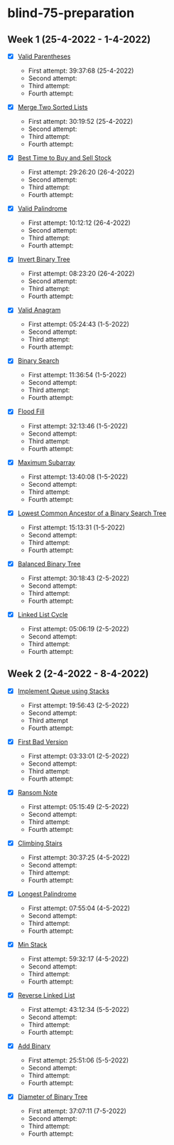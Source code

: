 # blind-75-preparation

## Week 1 (25-4-2022 - 1-4-2022)

- [x] [Valid Parentheses](https://leetcode.com/problems/valid-parentheses/)
  - First attempt: 39:37:68 (25-4-2022)
  - Second attempt:
  - Third attempt:
  - Fourth attempt:
  
- [x] [Merge Two Sorted Lists](https://leetcode.com/problems/merge-two-sorted-lists/)
  - First attempt: 30:19:52 (25-4-2022)
  - Second attempt:
  - Third attempt:
  - Fourth attempt:
  
- [x] [Best Time to Buy and Sell Stock](https://leetcode.com/problems/best-time-to-buy-and-sell-stock/)
  - First attempt: 29:26:20 (26-4-2022)
  - Second attempt:
  - Third attempt:
  - Fourth attempt:

- [x] [Valid Palindrome](https://leetcode.com/problems/valid-palindrome/)
  - First attempt: 10:12:12 (26-4-2022)
  - Second attempt:
  - Third attempt:
  - Fourth attempt:

- [x] [Invert Binary Tree](https://leetcode.com/problems/invert-binary-tree/)
  - First attempt: 08:23:20 (26-4-2022)
  - Second attempt:
  - Third attempt:
  - Fourth attempt:

- [x] [Valid Anagram](https://leetcode.com/problems/valid-anagram/)
  - First attempt: 05:24:43 (1-5-2022)
  - Second attempt:
  - Third attempt:
  - Fourth attempt:

- [x] [Binary Search](https://leetcode.com/problems/binary-search/)
  - First attempt: 11:36:54 (1-5-2022)
  - Second attempt:
  - Third attempt:
  - Fourth attempt:

- [x] [Flood Fill](https://leetcode.com/problems/flood-fill/)
  - First attempt: 32:13:46 (1-5-2022)
  - Second attempt:
  - Third attempt:
  - Fourth attempt:

- [x] [Maximum Subarray](https://leetcode.com/problems/maximum-subarray/)
  - First attempt: 13:40:08 (1-5-2022)
  - Second attempt:
  - Third attempt:
  - Fourth attempt:

- [x] [Lowest Common Ancestor of a Binary Search Tree](https://leetcode.com/problems/lowest-common-ancestor-of-a-binary-search-tree/)
  - First attempt: 15:13:31 (1-5-2022)
  - Second attempt:
  - Third attempt:
  - Fourth attempt:

- [x] [Balanced Binary Tree](https://leetcode.com/problems/balanced-binary-tree/)
  - First attempt: 30:18:43 (2-5-2022)
  - Second attempt:
  - Third attempt:
  - Fourth attempt:

- [x] [Linked List Cycle](https://leetcode.com/problems/linked-list-cycle/)
  - First attempt: 05:06:19 (2-5-2022)
  - Second attempt:
  - Third attempt:
  - Fourth attempt:

## Week 2 (2-4-2022 - 8-4-2022)

- [x] [Implement Queue using Stacks](https://leetcode.com/problems/implement-queue-using-stacks/)
  - First attempt: 19:56:43 (2-5-2022)
  - Second attempt:
  - Third attempt
  - Fourth attempt:

- [x] [First Bad Version](https://leetcode.com/problems/first-bad-version/)
  - First attempt: 03:33:01 (2-5-2022)
  - Second attempt:
  - Third attempt:
  - Fourth attempt:

- [x] [Ransom Note](https://leetcode.com/problems/ransom-note/)
  - First attempt: 05:15:49 (2-5-2022)
  - Second attempt:
  - Third attempt:
  - Fourth attempt:

- [x] [Climbing Stairs](https://leetcode.com/problems/climbing-stairs/)
  - First attempt: 30:37:25 (4-5-2022)
  - Second attempt:
  - Third attempt:
  - Fourth attempt:

- [x] [Longest Palindrome](https://leetcode.com/problems/longest-palindrome/)
  - First attempt: 07:55:04 (4-5-2022)
  - Second attempt:
  - Third attempt:
  - Fourth attempt:

- [x] [Min Stack](https://leetcode.com/problems/min-stack/)
  - First attempt: 59:32:17 (4-5-2022)
  - Second attempt:
  - Third attempt:
  - Fourth attempt:

- [x] [Reverse Linked List](https://leetcode.com/problems/reverse-linked-list/)
  - First attempt: 43:12:34 (5-5-2022)
  - Second attempt:
  - Third attempt:
  - Fourth attempt:

- [x] [Add Binary](https://leetcode.com/problems/add-binary/)
  - First attempt: 25:51:06 (5-5-2022)
  - Second attempt:
  - Third attempt:
  - Fourth attempt:

- [x] [Diameter of Binary Tree](https://leetcode.com/problems/diameter-of-binary-tree/)
  - First attempt: 37:07:11 (7-5-2022)
  - Second attempt:
  - Third attempt:
  - Fourth attempt:




